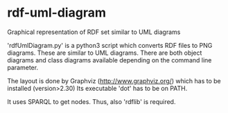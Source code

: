 rdf-uml-diagram
===============

Graphical representation of RDF set similar to UML diagrams

'rdfUmlDiagram.py' is a python3 script which converts RDF files to PNG diagrams. These are similar to UML diagrams. There are both object diagrams and class diagrams available depending on the command line parameter.

The layout is done by Graphviz (http://www.graphviz.org/) which has to be installed (version>2.30)
Its executable 'dot' has to be on PATH.

It uses SPARQL to get nodes. Thus, also 'rdflib' is required.


